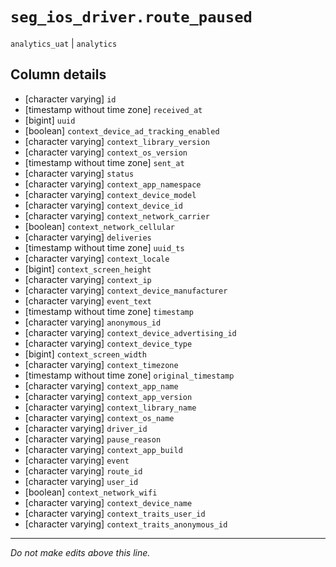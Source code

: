 # `seg_ios_driver.route_paused`
`analytics_uat` | `analytics`

## Column details
* [character varying] `id`
* [timestamp without time zone] `received_at`
* [bigint]    `uuid`
* [boolean]   `context_device_ad_tracking_enabled`
* [character varying] `context_library_version`
* [character varying] `context_os_version`
* [timestamp without time zone] `sent_at`
* [character varying] `status`
* [character varying] `context_app_namespace`
* [character varying] `context_device_model`
* [character varying] `context_device_id`
* [character varying] `context_network_carrier`
* [boolean]   `context_network_cellular`
* [character varying] `deliveries`
* [timestamp without time zone] `uuid_ts`
* [character varying] `context_locale`
* [bigint]    `context_screen_height`
* [character varying] `context_ip`
* [character varying] `context_device_manufacturer`
* [character varying] `event_text`
* [timestamp without time zone] `timestamp`
* [character varying] `anonymous_id`
* [character varying] `context_device_advertising_id`
* [character varying] `context_device_type`
* [bigint]    `context_screen_width`
* [character varying] `context_timezone`
* [timestamp without time zone] `original_timestamp`
* [character varying] `context_app_name`
* [character varying] `context_app_version`
* [character varying] `context_library_name`
* [character varying] `context_os_name`
* [character varying] `driver_id`
* [character varying] `pause_reason`
* [character varying] `context_app_build`
* [character varying] `event`
* [character varying] `route_id`
* [character varying] `user_id`
* [boolean]   `context_network_wifi`
* [character varying] `context_device_name`
* [character varying] `context_traits_user_id`
* [character varying] `context_traits_anonymous_id`

-------------------------------------------------------------------------------
*Do not make edits above this line.*
